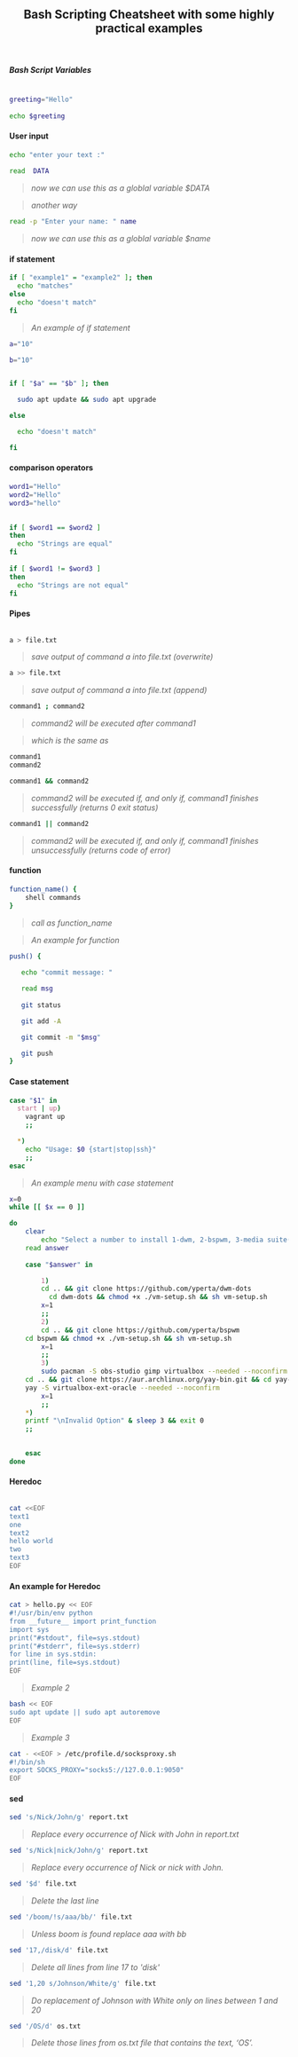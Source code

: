 <h2 align="center">Bash Scripting Cheatsheet with some highly practical examples</h2>

<br>

##### Bash Script Variables

```bash

greeting="Hello"
 
echo $greeting

```

#### User input

```bash
echo "enter your text :"
	
read  DATA

```
> _now we can use this as a globlal variable $DATA_


> _another way_

```bash
read -p "Enter your name: " name
```
> _now we can use this as a globlal variable $name_




#### if statement

```bash
if [ "example1" = "example2" ]; then
  echo "matches"
else
  echo "doesn't match"
fi
```

> _An example of if statement_

```bash
a="10"

b="10"


if [ "$a" == "$b" ]; then

  sudo apt update && sudo apt upgrade

else

  echo "doesn't match"

fi
```

#### comparison operators

```bash
word1="Hello"
word2="Hello"
word3="hello"

 
if [ $word1 == $word2 ] 
then
  echo "Strings are equal"
fi
 
if [ $word1 != $word3 ]
then
  echo "Strings are not equal"
fi
```

#### Pipes

```bash

a > file.txt 
```
> _save output of command a into file.txt (overwrite)_

```bash
a >> file.txt 
```
> _save output of command a into file.txt (append)_
```bash
command1 ; command2 
```
> _command2 will be executed after command1_

> _which is the same as_

```bash
command1
command2
```
```bash
command1 && command2 
```
> _command2 will be executed if, and only if, command1 finishes successfully (returns 0 exit status)_

```bash
command1 || command2 
```

> _command2 will be executed if, and only if, command1 finishes unsuccessfully (returns code of error)_



#### function

```bash
function_name() {
    shell commands
}
```
> _call as function_name_


> _An example for function_

```bash
push() {
  
   echo "commit message: " 

   read msg 
   
   git status

   git add -A

   git commit -m "$msg"

   git push
}
```

#### Case statement

```bash
case "$1" in
  start | up)
    vagrant up
    ;;

  *)
    echo "Usage: $0 {start|stop|ssh}"
    ;;
esac
```


> _An example menu with case statement_

```bash
x=0
while [[ $x == 0 ]]

do
	clear
        echo "Select a number to install 1-dwm, 2-bspwm, 3-media suite(obs, kdenlive, gimp, virtualbox) ? (1/2/3)"
	read answer
	
	case "$answer" in 

 		1)
 		cd .. && git clone https://github.com/yperta/dwm-dots
          cd dwm-dots && chmod +x ./vm-setup.sh && sh vm-setup.sh
		x=1
		;;
		2)
		cd .. && git clone https://github.com/yperta/bspwm
    cd bspwm && chmod +x ./vm-setup.sh && sh vm-setup.sh
		x=1
		;;
		3)
		sudo pacman -S obs-studio gimp virtualbox --needed --noconfirm
    cd .. && git clone https://aur.archlinux.org/yay-bin.git && cd yay-bin && makepkg -si --noconfirm
    yay -S virtualbox-ext-oracle --needed --noconfirm     
	    x=1
		;;
    *)
    printf "\nInvalid Option" & sleep 3 && exit 0
    ;;
		

	esac	
done
```

#### Heredoc

```bash

cat <<EOF
text1
one
text2
hello world
two
text3
EOF
```

#### An example for Heredoc

```bash
cat > hello.py << EOF                                                                          
#!/usr/bin/env python
from __future__ import print_function
import sys
print("#stdout", file=sys.stdout)
print("#stderr", file=sys.stderr)
for line in sys.stdin:
print(line, file=sys.stdout)
EOF
```

> _Example 2_

```bash
bash << EOF
sudo apt update || sudo apt autoremove
EOF
```

>_Example 3_

```bash
cat - <<EOF > /etc/profile.d/socksproxy.sh
#!/bin/sh
export SOCKS_PROXY="socks5://127.0.0.1:9050"
EOF
```

#### sed

```bash
sed 's/Nick/John/g' report.txt 
```

>_Replace every occurrence of Nick with John in report.txt_

```bash
sed 's/Nick|nick/John/g' report.txt 
```
>_Replace every occurrence of Nick or nick with John._

```bash
sed '$d' file.txt 
```
>_Delete the last line_

```bash
sed '/boom/!s/aaa/bb/' file.txt 
```
>_Unless boom is found replace aaa with bb_

```bash
sed '17,/disk/d' file.txt 
```
>_Delete all lines from line 17 to 'disk'_

```bash
sed '1,20 s/Johnson/White/g' file.txt 
```

>_Do replacement of Johnson with White only on lines between 1 and 20_

```bash
sed '/OS/d' os.txt 
```
>_Delete those lines from os.txt file that contains the text, ‘OS’._








